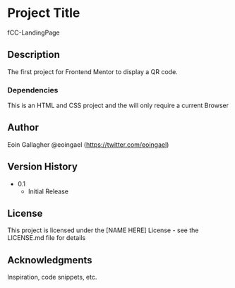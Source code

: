 # Project Title

fCC-LandingPage

## Description

The first project for Frontend Mentor to display a QR code.

### Dependencies

This is an HTML and CSS project and the will only require a current Browser

## Author

Eoin Gallagher
@eoingael (https://twitter.com/eoingael)

## Version History

* 0.1
    * Initial Release

## License

This project is licensed under the [NAME HERE] License - see the LICENSE.md file for details

## Acknowledgments

Inspiration, code snippets, etc.
